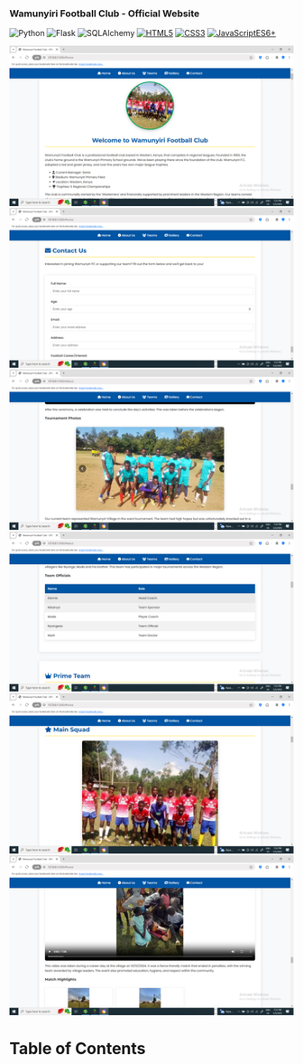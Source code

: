 ### Wamunyiri Football Club - Official Website

![Python](https://img.shields.io/badge/Python-3.8+-blue?logo=python)
![Flask](https://img.shields.io/badge/Flask-2.0+-black?logo=flask)
![SQLAlchemy](https://img.shields.io/badge/SQLAlchemy-lightgrey?logo=sqlalchemy)
[![HTML5](https://img.shields.io/badge/HTML5-E34F26?logo=html5&logoColor=white)](https://developer.mozilla.org/en-US/docs/Web/HTML)
[![CSS3](https://img.shields.io/badge/CSS3-1572B6?logo=css3&logoColor=white)](https://developer.mozilla.org/en-US/docs/Web/CSS)
[![JavaScriptES6+](https://img.shields.io/badge/JavaScriptES6+-F7DF1E?logo=javascriptES6+&logoColor=black)](https://developer.mozilla.org/en-US/docs/Web/JavaScript)

![Home Page View](/teampage.png)
![database view](/contact.png)
![my team view](/myteam.png)
![table view](/table.png)
![view](/view.png)
![second view](/view1.png)

# Table of Contents











































